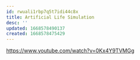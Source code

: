 ```yaml
---
id: rwuali1rbp7q5t7idi44c8x
title: Artificial Life Simulation
desc: ''
updated: 1668578490137
created: 1668578475429
---
```


https://www.youtube.com/watch?v=0Kx4Y9TVMGg
